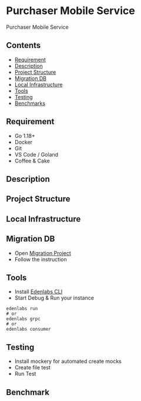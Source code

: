 # Purchaser Mobile Service
Purchaser Mobile Service

## Contents
- [Requirement](#requirement)
- [Description](#description)
- [Project Structure](#project-structure)
- [Migration DB](#migration-db)
- [Local Infrastructure](#local-infrastructure)
- [Tools](#tools)
- [Testing](#testing)
- [Benchmarks](#benchmarks)

## Requirement
- Go 1.18+
- Docker
- Git
- VS Code / Goland
- Coffee & Cake

## Description

## Project Structure

## Local Infrastructure

## Migration DB
- Open [Migration Project](https://git.edenfarm.id/project-version3/erp-databases)
- Follow the instruction

## Tools
- Install [Edenlabs CLI](https://git.edenfarm.id/edenlabs/cli)
- Start Debug & Run your instance
```
edenlabs run
# or
edenlabs grpc
# or
edenlabs consumer
```

## Testing
- Install mockery for automated create mocks
- Create file test
- Run Test

## Benchmark

